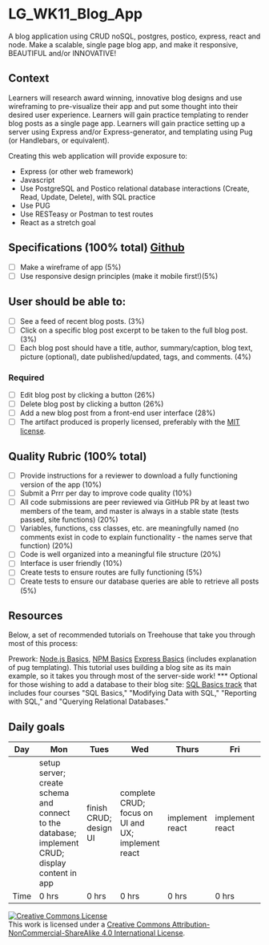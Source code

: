 # LG_WK11_Blog_App
A blog application using CRUD noSQL, postgres, postico, express, react and node. Make a scalable, single page blog app, and make it responsive, BEAUTIFUL and/or INNOVATIVE!

## Context

Learners will research award winning, innovative blog designs and use wireframing to pre-visualize their app and put some thought into their desired user experience. Learners will gain practice templating to render blog posts as a single page app. Learners will gain practice setting up a server using Express and/or Express-generator, and templating using Pug (or Handlebars, or equivalent).

Creating this web application will provide exposure to:
- Express (or other web framework)
- Javascript
- Use PostgreSQL and Postico relational database interactions (Create, Read, Update, Delete), with SQL practice
- Use PUG
- Use RESTeasy or Postman to test routes
- React as a stretch goal

## Specifications (100% total) [Github](https://github.com/CoffeeMakesMorningsBetter/LG_WK11_Blog_App)
- [ ] Make a wireframe of app (5%)
- [ ] Use responsive design principles (make it mobile first!)(5%)

## User should be able to:
- [ ] See a feed of recent blog posts. (3%)
- [ ] Click on a specific blog post excerpt to be taken to the full blog post. (3%)
- [ ] Each blog post should have a title, author, summary/caption, blog text, picture (optional), date published/updated, tags, and comments. (4%)

### Required
- [ ] Edit blog post by clicking a button (26%)
- [ ] Delete blog post by clicking a button (26%)
- [ ] Add a new blog post from a front-end user interface (28%)
- [ ] The artifact produced is properly licensed, preferably with the  [MIT license](https://opensource.org/licenses/MIT).

## Quality Rubric (100% total)
- [ ] Provide instructions for a reviewer to download a fully functioning version of the app (10%)
- [ ] Submit a Prrr per day to improve code quality (10%)
- [ ] All code submissions are peer reviewed via GitHub PR  by at least two members of the team, and master is always in a stable state (tests passed, site functions) (20%)
- [ ] Variables, functions, css classes, etc. are meaningfully named (no comments exist in code to explain functionality - the names serve that function) (20%)
- [ ] Code is well organized into a meaningful file  structure (20%)
- [ ] Interface is user friendly (10%)
- [ ] Create tests to ensure routes are fully functioning (5%)
- [ ] Create tests to ensure our database queries are able to retrieve all posts (5%)

## Resources
Below, a set of recommended tutorials on Treehouse that take you through most of this process:

Prework: [Node.js Basics](https://teamtreehouse.com/library/nodejs-basics), [NPM Basics](https://teamtreehouse.com/library/express-basics)
[Express Basics](https://teamtreehouse.com/library/express-basics) (includes explanation of pug templating). This tutorial uses building a blog site as its main example, so it takes you through most of the server-side work! ***
Optional for those wishing to add a database to their blog site: [SQL Basics track](https://teamtreehouse.com/tracks/learn-sql) that includes four courses "SQL Basics," "Modifying Data with SQL," "Reporting with SQL," and "Querying Relational Databases."

## Daily goals
|Day| Mon | Tues | Wed | Thurs | Fri | Sat |Sun|
|------------|------------|------------|------------|------------|------------|------------ |------------ |
||setup server; create schema and connect to the database; implement CRUD; display content in app| finish CRUD; design UI |complete CRUD; focus on UI and UX; implement react|implement react|implement react|||
|Time|0 hrs|0 hrs|0 hrs|0 hrs|0 hrs|TBD|TBD




<!-- LICENSE -->

<a rel="license" href="http://creativecommons.org/licenses/by-nc-sa/4.0/"><img alt="Creative Commons License" style="border-width:0" src="https://i.creativecommons.org/l/by-nc-sa/4.0/80x15.png" /></a>
<br />This work is licensed under a <a rel="license" href="http://creativecommons.org/licenses/by-nc-sa/4.0/">Creative Commons Attribution-NonCommercial-ShareAlike 4.0 International License</a>.
